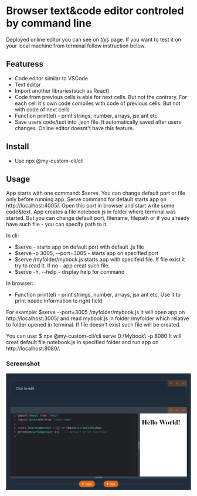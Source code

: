 # Browser text&code editor controled by command line
Deployed online editor you can see on [_this_](https://github.com/GoodNightBuddy/editor) page.
If you want to test it on your local machine from terminal follow instruction below.

## Featuress
- Code editor similar to VSCode
- Text editor
- Import another libraries(such as React)
- Code from previous cells is able for next cells. But not the contrary. For each cell it's own code compiles with code of previous cells. But not with code of next cells
- Function print(el) - print strings, number, arrays, jsx ant etc.
- Save users code/text into .json file. It automatically saved after users changes. Online editor doesnt't have this feature.

## Install

- Use npx @my-custom-cli/cli <command>

## Usage
App starts with one command: $serve. You can change default port or file only before running app.
Serve command for default starts app on http://localhost:4005/. Open this port in browser and start write some code&text.
App creates a file notebook.js in folder where terminal was started. But you can change default port, filename, filepath or if you already have such file - you can specify path to it.

In cli:
- $serve - starts app on default port with default .js file
- $serve -p 3005, --port=3005 - starts app on specified port
- $serve /myfolder/mybook.js starts app with specifeid file. If file exist it try to read it. If no - app creat such file.
- $serve -h, --help - display help for command

In browser:
- Function print(el) - print strings, number, arrays, jsx ant etc. Use it to print neede information to right field

For example:
$serve --port=3005 /myfolder/mybook.js
It will open app on http://localhost:3005/ and read  mybook.js in folder /myfolder which relative to folder opened in terminal. If file doesn't exist such file will be created.

You can use:
$ npx @my-custom-cli/cli serve D:\Mybook\ -p 8080
It will creat  default file notebook.js in specified folder and run app on http://localhost:8080/. 


### Screenshot

![Screenshot](./image.png)
